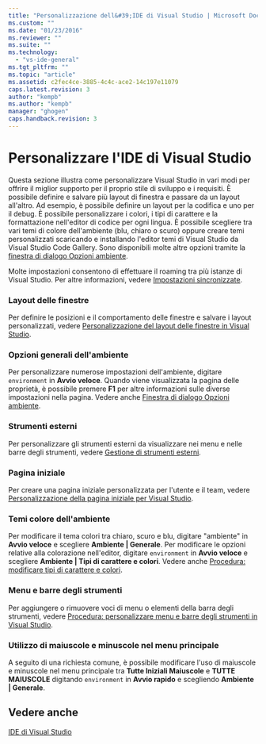 ```yaml
---
title: "Personalizzazione dell&#39;IDE di Visual Studio | Microsoft Docs"
ms.custom: ""
ms.date: "01/23/2016"
ms.reviewer: ""
ms.suite: ""
ms.technology: 
  - "vs-ide-general"
ms.tgt_pltfrm: ""
ms.topic: "article"
ms.assetid: c2fec4ce-3885-4c4c-ace2-14c197e11079
caps.latest.revision: 3
author: "kempb"
ms.author: "kempb"
manager: "ghogen"
caps.handback.revision: 3
---
```

# <a name="personalize-the-visual-studio-ide"></a>Personalizzare l'IDE di Visual Studio
Questa sezione illustra come personalizzare Visual Studio in vari modi per offrire il miglior supporto per il proprio stile di sviluppo e i requisiti. È possibile definire e salvare più layout di finestra e passare da un layout all'altro. Ad esempio, è possibile definire un layout per la codifica e uno per il debug. È possibile personalizzare i colori, i tipi di carattere e la formattazione nell'editor di codice per ogni lingua. È possibile scegliere tra vari temi di colore dell'ambiente (blu, chiaro o scuro) oppure creare temi personalizzati scaricando e installando l'editor temi di Visual Studio da Visual Studio Code Gallery. Sono disponibili molte altre opzioni tramite la [finestra di dialogo Opzioni ambiente](../ide/reference/environment-options-dialog-box.md).  

 Molte impostazioni consentono di effettuare il roaming tra più istanze di Visual Studio. Per altre informazioni, vedere [Impostazioni sincronizzate](../ide/synchronized-settings-in-visual-studio.md).

### <a name="window-layouts"></a>Layout delle finestre  
 Per definire le posizioni e il comportamento delle finestre e salvare i layout personalizzati, vedere [Personalizzazione del layout delle finestre in Visual Studio](../ide/customizing-window-layouts-in-visual-studio.md).  

### <a name="general-environment-options"></a>Opzioni generali dell'ambiente  
 Per personalizzare numerose impostazioni dell'ambiente, digitare `environment` in **Avvio veloce**. Quando viene visualizzata la pagina delle proprietà, è possibile premere  **F1** per altre informazioni sulle diverse impostazioni nella pagina. Vedere anche [Finestra di dialogo Opzioni ambiente](../ide/reference/environment-options-dialog-box.md).  

### <a name="external-tools"></a>Strumenti esterni  
 Per personalizzare gli strumenti esterni da visualizzare nei menu e nelle barre degli strumenti, vedere [Gestione di strumenti esterni](../ide/managing-external-tools.md).  

### <a name="start-page"></a>Pagina iniziale  
 Per creare una pagina iniziale personalizzata per l'utente e il team, vedere [Personalizzazione della pagina iniziale per Visual Studio](../ide/customizing-the-start-page-for-visual-studio.md).  

### <a name="environment-color-themes"></a>Temi colore dell'ambiente  
 Per modificare il tema colori tra chiaro, scuro e blu, digitare "ambiente" in **Avvio veloce** e scegliere **Ambiente &#124; Generale**. Per modificare le opzioni relative alla colorazione nell'editor, digitare `environment` in **Avvio veloce** e scegliere **Ambiente &#124; Tipi di carattere e colori**. Vedere anche [Procedura: modificare tipi di carattere e colori](../ide/how-to-change-fonts-and-colors-in-visual-studio.md).  

### <a name="menus-and-toolbars"></a>Menu e barre degli strumenti  
 Per aggiungere o rimuovere voci di menu o elementi della barra degli strumenti, vedere [Procedura: personalizzare menu e barre degli strumenti in Visual Studio](../ide/how-to-customize-menus-and-toolbars-in-visual-studio.md).  

### <a name="main-menu-casing"></a>Utilizzo di maiuscole e minuscole nel menu principale  
 A seguito di una richiesta comune, è possibile modificare l'uso di maiuscole e minuscole nel menu principale tra **Tutte Iniziali Maiuscole** e **TUTTE MAIUSCOLE** digitando `environment` in **Avvio rapido** e scegliendo **Ambiente &#124; Generale**.  

## <a name="see-also"></a>Vedere anche  
 [IDE di Visual Studio](../ide/visual-studio-ide.md)



<!--HONumber=Feb17_HO4-->


